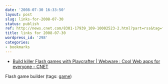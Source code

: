 ```yaml
---
date: '2008-07-30 16:33:50'
layout: post
slug: links-for-2008-07-30
status: publish
ref: http://news.cnet.com/8301-17939_109-10002523-2.html?part=rss&tag=feed&subj=Webware
title: links for 2008-07-30
wordpress_id: '298'
categories:
- bookmarks
---
```




  * [Build killer Flash games with Playcrafter | Webware : Cool Web apps for everyone - CNET](http://news.cnet.com/8301-17939_109-10002523-2.html?part=rss&tag=feed&subj=Webware)




Flash game builder (tags: [game](http://del.icio.us/eob/game))






